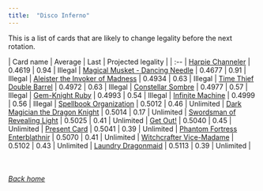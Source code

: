 ```yaml
---
title:  "Disco Inferno"
---
```


This is a list of cards that are likely to change legality before the next rotation.

| Card name | Average | Last | Projected legality |
| :-- |
[Harpie Channeler](https://db.ygoprodeck.com/card/?search=Harpie%20Channeler) | 0.4619 | 0.94 | Illegal |
[Magical Musket - Dancing Needle](https://db.ygoprodeck.com/card/?search=Magical%20Musket%20-%20Dancing%20Needle) | 0.4677 | 0.91 | Illegal |
[Aleister the Invoker of Madness](https://db.ygoprodeck.com/card/?search=Aleister%20the%20Invoker%20of%20Madness) | 0.4934 | 0.63 | Illegal |
[Time Thief Double Barrel](https://db.ygoprodeck.com/card/?search=Time%20Thief%20Double%20Barrel) | 0.4972 | 0.63 | Illegal |
[Constellar Sombre](https://db.ygoprodeck.com/card/?search=Constellar%20Sombre) | 0.4977 | 0.57 | Illegal |
[Gem-Knight Ruby](https://db.ygoprodeck.com/card/?search=Gem-Knight%20Ruby) | 0.4993 | 0.54 | Illegal |
[Infinite Machine](https://db.ygoprodeck.com/card/?search=Infinite%20Machine) | 0.4999 | 0.56 | Illegal |
[Spellbook Organization](https://db.ygoprodeck.com/card/?search=Spellbook%20Organization) | 0.5012 | 0.46 | Unlimited |
[Dark Magician the Dragon Knight](https://db.ygoprodeck.com/card/?search=Dark%20Magician%20the%20Dragon%20Knight) | 0.5014 | 0.17 | Unlimited |
[Swordsman of Revealing Light](https://db.ygoprodeck.com/card/?search=Swordsman%20of%20Revealing%20Light) | 0.5025 | 0.41 | Unlimited |
[Get Out!](https://db.ygoprodeck.com/card/?search=Get%20Out!) | 0.5040 | 0.45 | Unlimited |
[Present Card](https://db.ygoprodeck.com/card/?search=Present%20Card) | 0.5041 | 0.39 | Unlimited |
[Phantom Fortress Enterblathnir](https://db.ygoprodeck.com/card/?search=Phantom%20Fortress%20Enterblathnir) | 0.5070 | 0.41 | Unlimited |
[Witchcrafter Vice-Madame](https://db.ygoprodeck.com/card/?search=Witchcrafter%20Vice-Madame) | 0.5102 | 0.43 | Unlimited |
[Laundry Dragonmaid](https://db.ygoprodeck.com/card/?search=Laundry%20Dragonmaid) | 0.5113 | 0.39 | Unlimited |

<br>

###### [Back home](index)